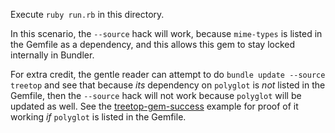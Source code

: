 Execute `ruby run.rb` in this directory.

In this scenario, the `--source` hack will work, because `mime-types` is listed in the Gemfile as
a dependency, and this allows this gem to stay locked internally in Bundler.

For extra credit, the gentle reader can attempt to do `bundle update --source treetop` and see that
because _its_ dependency on `polyglot` is _not_ listed in the Gemfile, then the `--source` hack
will not work because `polyglot` will be updated as well. See the [treetop-gem-success](../treetop-gem-success)
example for proof of it working _if_ `polyglot` is listed in the Gemfile.
